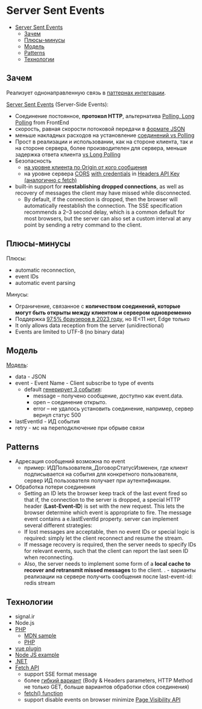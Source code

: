 # Server Sent Events

- [Server Sent Events](#server-sent-events)
	- [Зачем](#зачем)
	- [Плюсы-минусы](#плюсы-минусы)
	- [Модель](#модель)
	- [Patterns](#patterns)
	- [Технологии](#технологии)

## Зачем

Реализует однонаправленную связь в [паттернах интеграции](../../arch/pattern/pattern.integration.md).

[Server Sent Events](https://learn.javascript.ru/server-sent-events) (Server-Side Events):

- Соединение постоянное, __протокол HTTP__, альтернатива [Polling, Long Polling](https://web.dev/eventsource-basics/) from FrontEnd
- скорость, равная скорости потоковой передачи в [формате JSON](https://aengel.medium.com/server-sent-events-vs-json-stream-3a9f472120a4)
- меньше накладных расходов на установление [соединений vs Polling](https://stackoverflow.com/questions/9397528/server-sent-events-vs-polling)
- Прост в реализации и использовании, как на стороне клиента, так и на стороне сервера, более производителен для сервера, меньше задержка ответа клиента [vs Long Polling](https://www.turtle-techies.com/long-polling-vs-server-sent-events/)
- Безопасность 
	- [на уровне клиента по Origin от кого сообщения](https://web.dev/eventsource-basics/#a-word-on-security)
  - на уровне сервера [CORS](cors.md) [with сredentials](https://developer.mozilla.org/en-US/docs/Web/API/Server-sent_events/Using_server-sent_events) in [Headers API Key (аналогично с fetch)](https://learn.javascript.ru/fetch-crossorigin#neprostye-zaprosy)
- built-in support for __reestablishing dropped connections__, as well as recovery of messages the client may have missed while disconnected.
  - By default, if the connection is dropped, then the browser will automatically reestablish the connection. The SSE specification recommends a 2–3 second delay, which is a common default for most browsers, but the server can also set a custom interval at any point by sending a retry command to the client.

## Плюсы-минусы

Плюсы:

- automatic reconnection,
- event IDs
- automatic event parsing

Минусы:

- Ограничение, связанное с __количеством соединений, которые могут быть открыты между клиентом и сервером одновременно__
- Поддержка [97,5% браузеров в 2023 году](https://caniuse.com/eventsource), но IE<11 нет, Edge только
- It only allows data reception from the server (unidirectional)
- Events are limited to UTF-8 (no binary data)

## Модель

[Модель](https://learn.javascript.ru/server-sent-events#format-otveta-servera):

- data - JSON
- event - Event Name - Client subscribe to type of events
	- default [генерирует 3 события](https://learn.javascript.ru/server-sent-events#tipy-sobytiy):
		- message – получено сообщение, доступно как event.data.
		- open – соединение открыто.
		- error – не удалось установить соединение, например, сервер вернул статус 500
- lastEventId - ИД события
- retry - мс на переподключение при обрыве связи

## Patterns

- Адресация сообщений возможна по event
  - пример: ИДПользователя_ДоговорСтатусИзменен, где клиент подписывается на события для конкретного пользователя, сервер ИД пользователя получает при аутентификации.
- Обработка потери соединения
  - Setting an ID lets the browser keep track of the last event fired so that if, the connection to the server is dropped, a special HTTP header (__Last-Event-ID__) is set with the new request. This lets the browser determine which event is appropriate to fire. The message event contains a e.lastEventId property.
server can implement several different strategies:
  - If lost messages are acceptable, then no event IDs or special logic is required: simply let the client reconnect and resume the stream.
  - If message recovery is required, then the server needs to specify IDs for relevant events, such that the client can report the last seen ID when reconnecting.
  - Also, the server needs to implement some form of a __local cache to recover and retransmit missed messages__ to the client.
. - варианты реализации на сервере получить сообщения после last-event-id: redis stream

## Технологии

- signal.ir
- Node.js
- [PHP](https://web.dev/eventsource-basics/#server-examples)
	- [MDN sample](https://github.com/mdn/dom-examples/tree/main/server-sent-events)
    - [PHP](https://bigboxcode.com/php-server-sent-events-sse)
- [vue plugin](https://github.com/tserkov/vue-sse)
- [Node JS example](https://web.dev/eventsource-basics/#server-examples)
- [.NET](https://www.tpeczek.com/2017/02/server-sent-events-sse-support-for.html)
- [Fetch API](https://github.com/Azure/fetch-event-source)
	- support SSE format message
	- более [гибкий вариант](https://blog.logrocket.com/using-fetch-event-source-server-sent-events-react/) (Body & Headers parameters, HTTP Method не только GET, больше вариантов обработки сбоя соединения)
	- [fetch() function](https://developer.mozilla.org/en-US/docs/Web/API/fetch)
	- support disable events on browser minimize [Page Visibility API](https://developer.mozilla.org/en-US/docs/Web/API/Page_Visibility_API)
